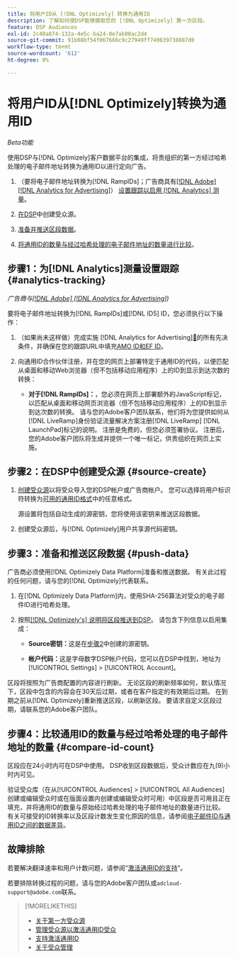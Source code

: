 ```yaml
---
title: 将用户ID从 [!DNL Optimizely] 转换为通用ID
description: 了解如何使DSP能够摄取您的 [!DNL Optimizely] 第一方区段。
feature: DSP Audiences
exl-id: 2c48a874-132a-4e5c-ba24-0e7ab80ac2d4
source-git-commit: 91b08bf54f067666c9c27949ff740639738887d0
workflow-type: tm+mt
source-wordcount: '612'
ht-degree: 0%

---
```


# 将用户ID从[!DNL Optimizely]转换为通用ID

*Beta功能*

使用DSP与[!DNL Optimizely]客户数据平台的集成，将贵组织的第一方经过哈希处理的电子邮件地址转换为通用ID以进行定向广告。

1. （要将电子邮件地址转换为[!DNL RampIDs]<!-- or [!DNL ID5] IDs -->；广告商具有[[!DNL Adobe] [!DNL Analytics for Advertising]](/help/integrations/analytics/overview.md)） [设置跟踪以启用 [!DNL Analytics] 测量](#analytics-tracking)。

1. [在DSP](#source-create)中创建受众源。

1. [准备并推送区段数据](#push-data)。

1. [将通用ID的数量与经过哈希处理的电子邮件地址的数量进行比较](#compare-id-count)。

## 步骤1：为[!DNL Analytics]测量设置跟踪 {#analytics-tracking}

*广告商与[[!DNL Adobe] [!DNL Analytics for Advertising]](/help/integrations/analytics/overview.md))*

要将电子邮件地址转换为[!DNL RampIDs]或[!DNL ID5] ID，您必须执行以下操作：

1. （如果尚未这样做）完成实施 [!DNL Analytics for Advertising][&#128279;](/help/integrations/analytics/prerequisites.md)的所有先决条件，并确保在您的跟踪URL中填充[AMO ID和EF ID](/help/integrations/analytics/ids.md)。

1. 向通用ID合作伙伴注册，并在您的网页上部署特定于通用ID的代码，以便匹配从桌面和移动Web浏览器（但不包括移动应用程序）上的ID到显示到达次数的转换：

   * **对于[!DNL RampIDs]：**，您必须在网页上部署额外的JavaScript标记，以匹配从桌面和移动网页浏览器（但不包括移动应用程序）上的ID到显示到达次数的转换。 请与您的Adobe客户团队联系，他们将为您提供如何从[!DNL LiveRamp]身份验证流量解决方案注册[!DNL LiveRamp] [!DNL LaunchPad]标记的说明。 注册是免费的，但您必须签署协议。 注册后，您的Adobe客户团队将生成并提供一个唯一标记，供贵组织在网页上实施。

## 步骤2：在DSP中创建受众源 {#source-create}

1. [创建受众源](source-manage.md)以将受众导入您的DSP帐户或广告商帐户。 您可以选择将用户标识符转换为[可用的通用ID格式](source-about.md)中的任意格式。

   源设置将包括自动生成的源密钥，您将使用该密钥来推送区段数据。

1. 创建受众源后，与[!DNL Optimizely]用户共享源代码密钥。

## 步骤3：准备和推送区段数据 {#push-data}

广告商必须使用[!DNL Optimizely Data Platform]准备和推送数据。 有关此过程的任何问题，请与您的[!DNL Optimizely]代表联系。

1. 在[!DNL Optimizely Data Platform]内，使用SHA-256算法对受众的电子邮件ID进行哈希处理。

1. 按照[[!DNL Optimizely's] 说明将区段推送到DSP](https://support.optimizely.com/hc/en-us/articles/27974930963981-Integrate-Adobe-Ads)。 请包含下列信息以启用集成：

   * **Source密钥：**&#x200B;这是在[步骤2](#source-create)中创建的源密钥。

   * **帐户代码：**&#x200B;这是字母数字DSP帐户代码，您可以在DSP中找到，地址为[!UICONTROL Settings] > [!UICONTROL Account]。

区段将按照为广告商配置的内容进行刷新。 无论区段的刷新频率如何，默认情况下，区段中包含的内容会在30天后过期，或者在客户指定的有效期后过期。 在到期之前从[!DNL Optimizely]重新推送区段，以刷新区段。 要请求自定义区段过期，请联系您的Adobe客户团队。

## 步骤4：比较通用ID的数量与经过哈希处理的电子邮件地址的数量 {#compare-id-count}

区段应在24小时内可在DSP中使用。 DSP收到区段数据后，受众计数应在九(9)小时内可见。

验证受众库（在从[!UICONTROL Audiences] > [!UICONTROL All Audiences]创建或编辑受众时或在版面设置内创建或编辑受众时可用）中区段是否可用且正在填充，并将通用ID的数量与原始经过哈希处理的电子邮件地址的数量进行比较。 有关可接受的ID转换率以及区段计数发生变化原因的信息，请参阅[电子邮件ID与通用ID之间的数据差异](#universal-ids-data-variances)。

## 故障排除

若要解决翻译速率和用户计数问题，请参阅“[激活通用ID的支持](/help/dsp/audiences/universal-ids.md)”。

若要排除转换过程的问题，请与您的Adobe客户团队或`adcloud-support@adobe.com`联系。

>[!MORELIKETHIS]
>
>* [关于第一方受众源](/help/dsp/audiences/sources/source-about.md)
>* [管理受众源以激活通用ID受众](source-manage.md)
>* [支持激活通用ID](/help/dsp/audiences/universal-ids.md)
>* [关于受众管理](/help/dsp/audiences/audience-about.md)
